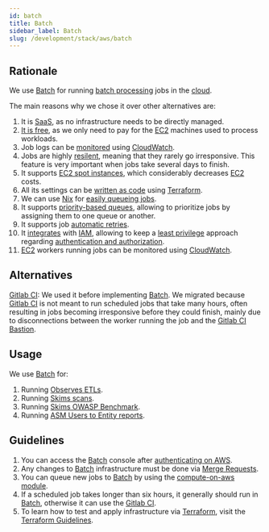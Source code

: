 ```yaml
---
id: batch
title: Batch
sidebar_label: Batch
slug: /development/stack/aws/batch
---
```


## Rationale

We use [Batch][BATCH] for
running [batch processing](https://en.wikipedia.org/wiki/Batch_processing)
jobs in the [cloud](https://en.wikipedia.org/wiki/Cloud_computing).

The main reasons why we chose it
over other alternatives are:

1. It is
    [SaaS](https://en.wikipedia.org/wiki/Software_as_a_service),
    as no infrastructure needs to be directly managed.
1. [It is free](https://aws.amazon.com/batch/pricing/),
    as we only need to pay
    for the [EC2][EC2] machines
    used to process workloads.
1. Job logs can be [monitored](https://docs.aws.amazon.com/batch/latest/userguide/using_cloudwatch_logs.html)
    using [CloudWatch](/development/stack/aws/cloudwatch/).
1. Jobs are highly
    [resilent](https://en.wikipedia.org/wiki/Resilience_(network)),
    meaning that they rarely
    go irresponsive.
    This feature is very important
    when jobs take several days to finish.
1. It supports
    [EC2 spot instances](https://gitlab.com/fluidattacks/product/-/blob/89f27281c773baa55b70b8fd37cff8b802edf2e7/makes/applications/makes/compute/src/terraform/aws_batch.tf#L138),
    which considerably decreases [EC2][EC2]
    costs.
1. All its settings can be
    [written as code](https://registry.terraform.io/providers/hashicorp/aws/latest/docs/resources/batch_compute_environment)
    using
    [Terraform](/development/stack/terraform/).
1. We can use [Nix](https://nixos.org/)
    for [easily queueing jobs](https://gitlab.com/fluidattacks/product/-/blob/89f27281c773baa55b70b8fd37cff8b802edf2e7/makes/applications/observes/scheduled/on-aws/dif-gitlab-etl/default.nix).
1. It supports
    [priority-based queues](https://gitlab.com/fluidattacks/product/-/blob/89f27281c773baa55b70b8fd37cff8b802edf2e7/makes/applications/makes/compute/src/terraform/aws_batch.tf#L159),
    allowing to prioritize jobs
    by assigning them
    to one queue or another.
1. It supports job
    [automatic retries](https://docs.aws.amazon.com/batch/latest/userguide/job_retries.html).
1. It
    [integrates](https://docs.aws.amazon.com/batch/latest/userguide/batch-supported-iam-actions-resources.html)
    with
    [IAM](/development/stack/aws/iam/),
    allowing to keep a
    [least privilege](/criteria/requirements/186)
    approach
    regarding
    [authentication and authorization](https://securityboulevard.com/2020/06/authentication-vs-authorization-defined-whats-the-difference-infographic/).
1. [EC2][EC2] workers
    running jobs can be monitored
    using [CloudWatch](/development/stack/aws/cloudwatch/).

## Alternatives

[Gitlab CI][GITLAB-CI]:
We used it before implementing [Batch][BATCH].
We migrated because [Gitlab CI][GITLAB-CI]
is not meant to run
scheduled jobs
that take many hours,
often resulting in jobs
becoming irresponsive
before they could finish,
mainly due to disconnections between the
worker running the job and the
[Gitlab CI Bastion](https://docs.gitlab.com/runner/configuration/autoscale.html).

## Usage

We use [Batch][BATCH] for:

1. Running [Observes ETLs](https://gitlab.com/fluidattacks/product/-/tree/89f27281c773baa55b70b8fd37cff8b802edf2e7/makes/applications/observes/scheduled/on-aws).
1. Running [Skims scans](https://gitlab.com/fluidattacks/product/-/tree/89f27281c773baa55b70b8fd37cff8b802edf2e7/makes/applications/skims/process-groups-on-aws).
1. Running [Skims OWASP Benchmark](https://gitlab.com/fluidattacks/product/-/tree/89f27281c773baa55b70b8fd37cff8b802edf2e7/makes/applications/skims/owasp-benchmark-on-aws).
1. Running [ASM Users to Entity reports](https://gitlab.com/fluidattacks/product/-/blob/89f27281c773baa55b70b8fd37cff8b802edf2e7/makes/applications/integrates/subscriptions/user-to-entity-on-aws/default.nix).

## Guidelines

1. You can access the
    [Batch][BATCH] console
    after [authenticating on AWS](/development/stack/aws#guidelines).
1. Any changes to
    [Batch][BATCH]
    infrastructure must be done via
    [Merge Requests](https://docs.gitlab.com/ee/user/project/merge_requests/).
1. You can queue new jobs to [Batch][BATCH]
    by using the
    [compute-on-aws module](https://gitlab.com/fluidattacks/product/-/tree/89f27281c773baa55b70b8fd37cff8b802edf2e7/makes/utils/compute-on-aws).
1. If a scheduled job
    takes longer than six hours,
    it generally should run in [Batch][BATCH],
    otherwise it can use
    the [Gitlab CI][GITLAB-CI].
1. To learn how to test and apply infrastructure via [Terraform](/development/stack/terraform/),
    visit the
    [Terraform Guidelines](/development/stack/terraform#guidelines).

[BATCH]: https://aws.amazon.com/batch/
[EC2]: /development/stack/aws/ec2/
[GITLAB-CI]: /development/stack/gitlab-ci/
